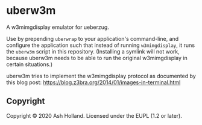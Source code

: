 # uberw3m

A w3mimgdisplay emulator for ueberzug.

Use by prepending `uberwrap` to your application's command-line, and
configure the application such that instead of running `w3mimgdisplay`,
it runs the `uberw3m` script in this repository. (Installing a symlink
will not work, because uberw3m needs to be able to run the original
w3mimgdisplay in certain situations.)

uberw3m tries to implement the w3mimgdisplay protocol as documented by
this blog post: <https://blog.z3bra.org/2014/01/images-in-terminal.html>

## Copyright

Copyright © 2020 Ash Holland. Licensed under the EUPL (1.2 or later).
